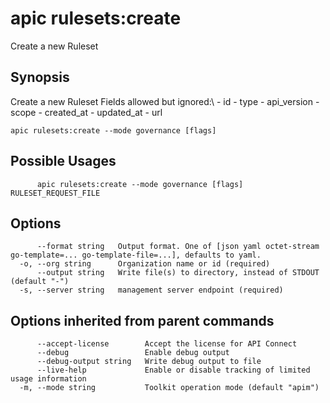 # apic rulesets:create

Create a new Ruleset

## Synopsis

Create a new Ruleset
Fields allowed but ignored:\ - id - type - api_version - scope - created_at - updated_at - url

```
apic rulesets:create --mode governance [flags]
```

## Possible Usages

```
      apic rulesets:create --mode governance [flags] RULESET_REQUEST_FILE
```

## Options

```
      --format string   Output format. One of [json yaml octet-stream go-template=... go-template-file=...], defaults to yaml.
  -o, --org string      Organization name or id (required)
      --output string   Write file(s) to directory, instead of STDOUT (default "-")
  -s, --server string   management server endpoint (required)
```

## Options inherited from parent commands

```
      --accept-license        Accept the license for API Connect
      --debug                 Enable debug output
      --debug-output string   Write debug output to file
      --live-help             Enable or disable tracking of limited usage information
  -m, --mode string           Toolkit operation mode (default "apim")
```
